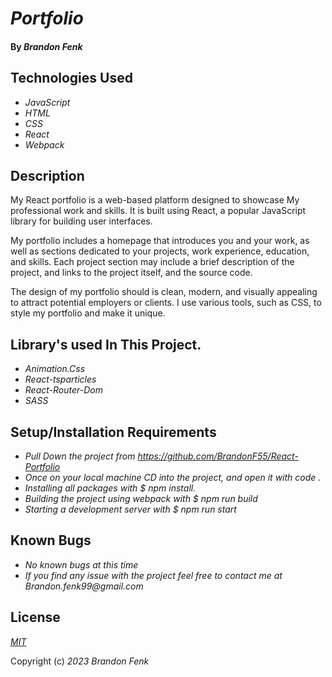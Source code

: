 # _Portfolio_

#### By _**Brandon Fenk**_


## Technologies Used

* _JavaScript_
* _HTML_
* _CSS_
* _React_
* _Webpack_ 


## Description

My React portfolio is a web-based platform designed to showcase My professional work and skills. It is built using React, a popular JavaScript library for building user interfaces.

My portfolio includes a homepage that introduces you and your work, as well as sections dedicated to your projects, work experience, education, and skills. Each project section may include a brief description of the project, and links to the project itself, and the source code.

The design of my portfolio should is clean, modern, and visually appealing to attract potential employers or clients. I use various tools, such as CSS, to style my portfolio and make it unique.

## Library's used In This Project.

* _Animation.Css_
* _React-tsparticles_
* _React-Router-Dom_
* _SASS_



## Setup/Installation Requirements

* _Pull Down the project from https://github.com/BrandonF55/React-Portfolio_
* _Once on your local machine CD into the project, and open it with code ._
* _Installing all packages with $ npm install._
* _Building the project using webpack with $ npm run build_
* _Starting a development server with $ npm run start_


## Known Bugs

* _No known bugs at this time_ 
* _If you find any issue with the project feel free to contact me at Brandon.fenk99@gmail.com_

## License

_[MIT](https://en.wikipedia.org/wiki/MIT_License)_ 

Copyright (c) _2023_ _Brandon Fenk_
